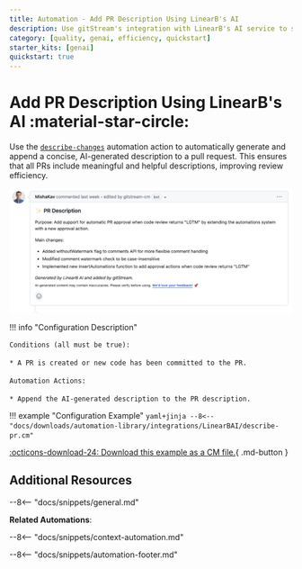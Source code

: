 ```yaml
---
title: Automation - Add PR Description Using LinearB's AI
description: Use gitStream's integration with LinearB's AI service to summarize the PR changes.
category: [quality, genai, efficiency, quickstart]
starter_kits: [genai]
quickstart: true
---
```

# Add PR Description Using LinearB's AI :material-star-circle:

<!-- --8<-- [start:example]-->
Use the [`describe-changes`](/automation-actions/#describe-changes) automation action to automatically generate and append a concise, AI-generated description to a pull request. This ensures that all PRs include meaningful and helpful descriptions, improving review efficiency.

![summarized-pr](/automations/integrations/LinearBAI/describe-pr/LinearB-AI-describe-pr.png)

!!! info "Configuration Description"

    Conditions (all must be true):

    * A PR is created or new code has been committed to the PR.

    Automation Actions:

    * Append the AI-generated description to the PR description.

!!! example "Configuration Example"
    ```yaml+jinja
    --8<-- "docs/downloads/automation-library/integrations/LinearBAI/describe-pr.cm"
    ```
    <div class="result" markdown>
        <span>
        [:octicons-download-24: Download this example as a CM file.](/downloads/automation-library/integrations/LinearBAI/describe-pr.cm){ .md-button }
        </span>
    </div>
<!-- --8<-- [end:example]-->

## Additional Resources

--8<-- "docs/snippets/general.md"

**Related Automations**:

--8<-- "docs/snippets/context-automation.md"

--8<-- "docs/snippets/automation-footer.md"
